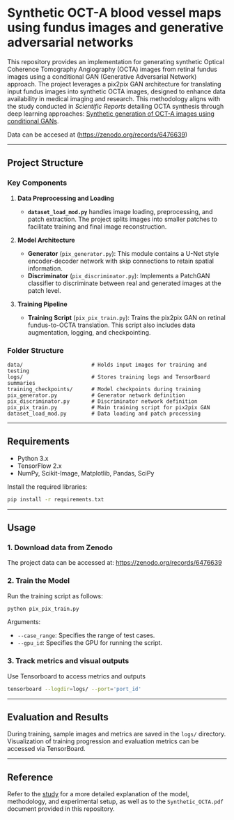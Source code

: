# Synthetic OCT-A blood vessel maps using fundus images and generative adversarial networks

This repository provides an implementation for generating synthetic Optical Coherence Tomography Angiography (OCTA) images from retinal fundus images using a conditional GAN (Generative Adversarial Network) approach. The project leverages a pix2pix GAN architecture for translating input fundus images into synthetic OCTA images, designed to enhance data availability in medical imaging and research. This methodology aligns with the study conducted in *Scientific Reports* detailing OCTA synthesis through deep learning approaches: [Synthetic generation of OCT-A images using conditional GANs](https://www.nature.com/articles/s41598-023-42062-9).

Data can be accesed at (https://zenodo.org/records/6476639)

---

## Project Structure

### Key Components

1. **Data Preprocessing and Loading**
   - **`dataset_load_mod.py`** handles image loading, preprocessing, and patch extraction. The project splits images into smaller patches to facilitate training and final image reconstruction.
   
2. **Model Architecture**
   - **Generator** (`pix_generator.py`): This module contains a U-Net style encoder-decoder network with skip connections to retain spatial information.
   - **Discriminator** (`pix_discriminator.py`): Implements a PatchGAN classifier to discriminate between real and generated images at the patch level.

3. **Training Pipeline**
   - **Training Script** (`pix_pix_train.py`): Trains the pix2pix GAN on retinal fundus-to-OCTA translation. This script also includes data augmentation, logging, and checkpointing.

### Folder Structure

```
data/                      # Holds input images for training and testing
logs/                      # Stores training logs and TensorBoard summaries
training_checkpoints/      # Model checkpoints during training
pix_generator.py           # Generator network definition
pix_discriminator.py       # Discriminator network definition
pix_pix_train.py           # Main training script for pix2pix GAN
dataset_load_mod.py        # Data loading and patch processing
```

---

## Requirements

- Python 3.x
- TensorFlow 2.x
- NumPy, Scikit-Image, Matplotlib, Pandas, SciPy

Install the required libraries:

```bash
pip install -r requirements.txt
```

---

## Usage

### 1. Download data from Zenodo

The project data can be accessed at: https://zenodo.org/records/6476639

### 2. Train the Model

Run the training script as follows:

```bash
python pix_pix_train.py
```

Arguments:

- `--case_range`: Specifies the range of test cases.
- `--gpu_id`: Specifies the GPU for running the script.

### 3. Track metrics and visual outputs

Use Tensorboard to access metrics and outputs

```bash
tensorboard --logdir=logs/ --port='port_id'
```


---

## Evaluation and Results

During training, sample images and metrics are saved in the `logs/` directory. Visualization of training progression and evaluation metrics can be accessed via TensorBoard.

---

## Reference

Refer to the [study](https://www.nature.com/articles/s41598-023-42062-9) for a more detailed explanation of the model, methodology, and experimental setup, as well as to the `Synthetic_OCTA.pdf` document provided in this repository.
